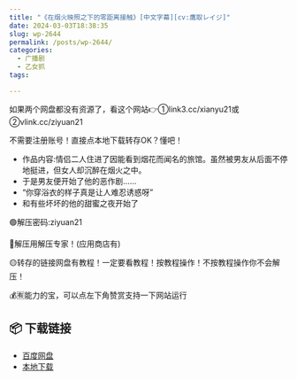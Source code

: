```yaml
---
title: "《在烟火映照之下的零距离接触》[中文字幕][cv:鷹取レイジ]"
date: 2024-03-03T18:38:35
slug: wp-2644
permalink: /posts/wp-2644/
categories:
  - 广播剧
  - 乙女抓
tags:

---
```


如果两个网盘都没有资源了，看这个网站👉①link3.cc/xianyu21或②vlink.cc/ziyuan21

不需要注册账号！直接点本地下载转存OK？懂吧！

*   作品内容:情侣二人住进了因能看到烟花而闻名的旅馆。虽然被男友从后面不停地挺进，但女人却沉醉在烟火之中。
*   于是男友便开始了他的恶作剧……
*   “你穿浴衣的样子真是让人难忍诱惑呀”
*   和有些坏坏的他的甜蜜之夜开始了

🟢解压密码:ziyuan21

🔵解压用解压专家！(应用商店有)

🟡转存的链接网盘有教程！一定要看教程！按教程操作！不按教程操作你不会解压！

💰🈶能力的宝，可以点左下角赞赏支持一下网站运行

## 📦 下载链接
- [百度网盘](https://blziyuan21.com/pay-download/2644?key=ccf5575cb1&down_id=0)
- [本地下载](https://blziyuan21.com/pay-download/2644?key=ccf5575cb1&down_id=1)

